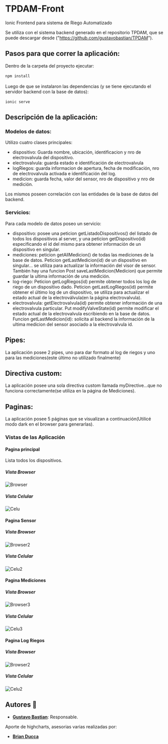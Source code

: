 # TPDAM-Front
Ionic Frontend para sistema de Riego Automatizado

Se utiliza con el sistema backend generado en el repositorio TPDAM, que se puede descargar desde ("https://github.com/gustavobastian/TPDAM").

## Pasos para que correr la aplicación:

Dentro de la carpeta del proyecto ejecutar:\
\
 `npm install`\
 \
Luego de que se instalaron las dependencias (y se tiene ejecutando el servidor backend con la base de datos):\
\
`ionic serve`

## Descripción de la aplicación:
### Modelos de datos:
Utilizo cuatro clases principales:
* dispositivo: Guarda nombre, ubicación, identificacion y nro de electrovalvula del dispositivo.
* electrovalvula: guarda estado e identificación de electrovalvula
* logRiegos: guarda informacion de apertura, fecha de modificación, nro de electrovalvula activada e identificación del log. 
* medicion: guarda fecha, valor del sensor, nro de dispositivo y nro de medición.

Los mismos poseen correlación con las entidades de la base de datos del backend.

### Servicios:
Para cada modelo de datos poseo un servicio:
* dispositivo: posee una peticion getListadoDispositivos() del listado de todos los dispositivos al server, y una peticion getDispositivo(id) especificando el id del mismo para obtener información de un dispositivo en singular. 
* mediciones: peticion getAllMedicion() de todas las mediciones de la base de datos. Peticion getLastMedicion(id) de un dispositivo en singular... se utiliza para actualizar la información del visor de sensor. También hay una funcion Post saveLastMedicion(Medicion) que permite guardar la ultima información de una medición.
* log-riego: Peticion getLogRiegos(id) permite obtener todos los log de riego de un dispositivo dado. Peticion getLastLogRiegos(id) permite obtener el último log de un dispositivo, se utiliza para actualizar el estado actual de la electroválvula(en la página electrovalvula).
* electrovalvula: getElectrovalvula(id) permite obtener información de una electrovalvula particular. Put modifyValveState(id) permite modificar el estado actual de la electrovalvula escribiendo en la base de datos. Funcion getLastMedicion(id): solicita al backend la información de la ultima medicion del sensor asociado a la electrovalvula id.

## Pipes: 
La aplicación posee 2 pipes, uno para dar formato al log de riegos y uno para las mediciones(este último no utilizado finalmente)

## Directiva custom:
La aplicación posee una sola directiva custom llamada myDirective...que no funciona correctamente(se utiliza en la página de Mediciones).
## Paginas:
La aplicación posee 5 páginas que se visualizan a continuación(Utilicé modo dark en el browser para generarlas).


 ### Vistas de las Aplicación

#### Pagina principal
Lista todos los dispositivos.

##### Vista Browser
![Browser](Doc/browser-home.png)
##### Vista Celular
![Celu](Doc/celu-home.png)
#### Pagina Sensor
##### Vista Browser
![Browser2](Doc/browser-sensor.png)
##### Vista Celular
![Celu2](Doc/celu-sensor.png)

#### Pagina Mediciones
##### Vista Browser
![Browser3](Doc/browser-mediciones.png)
##### Vista Celular
![Celu3](Doc/celu-mediciones.png)

#### Pagina Log Riegos
##### Vista Browser
![Browser2](Doc/browser-log-riegos.png)
##### Vista Celular
![Celu2](Doc/celu-log-riegos.png)



## Autores 👥

* **[Gustavo Bastian](https://github.com/gustavobastian)**: Responsable.

Aporte de highcharts, asesorias varias realizadas por:
* **[Brian Ducca](https://github.com/brianducca)** 